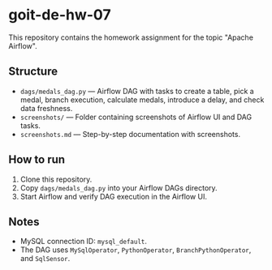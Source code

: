 # goit-de-hw-07

This repository contains the homework assignment for the topic "Apache Airflow".

## Structure

- `dags/medals_dag.py` — Airflow DAG with tasks to create a table, pick a medal, branch execution, calculate medals, introduce a delay, and check data freshness.
- `screenshots/` — Folder containing screenshots of Airflow UI and DAG tasks.
- `screenshots.md` — Step-by-step documentation with screenshots.

## How to run

1. Clone this repository.
2. Copy `dags/medals_dag.py` into your Airflow DAGs directory.
3. Start Airflow and verify DAG execution in the Airflow UI.

## Notes

- MySQL connection ID: `mysql_default`.
- The DAG uses `MySqlOperator`, `PythonOperator`, `BranchPythonOperator`, and `SqlSensor`.
